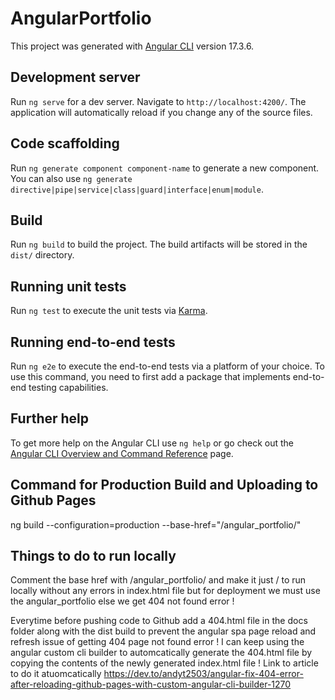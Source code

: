 # AngularPortfolio

This project was generated with [Angular CLI](https://github.com/angular/angular-cli) version 17.3.6.

## Development server

Run `ng serve` for a dev server. Navigate to `http://localhost:4200/`. The application will automatically reload if you change any of the source files.

## Code scaffolding

Run `ng generate component component-name` to generate a new component. You can also use `ng generate directive|pipe|service|class|guard|interface|enum|module`.

## Build

Run `ng build` to build the project. The build artifacts will be stored in the `dist/` directory.

## Running unit tests

Run `ng test` to execute the unit tests via [Karma](https://karma-runner.github.io).

## Running end-to-end tests

Run `ng e2e` to execute the end-to-end tests via a platform of your choice. To use this command, you need to first add a package that implements end-to-end testing capabilities.

## Further help

To get more help on the Angular CLI use `ng help` or go check out the [Angular CLI Overview and Command Reference](https://angular.io/cli) page.

## Command for Production Build and Uploading to Github Pages

ng build --configuration=production --base-href="/angular_portfolio/"

## Things to do to run locally

Comment the base href with /angular_portfolio/ and make it just / to run locally without any errors in index.html file but for deployment we must use the
angular_portfolio else we get 404 not found error !

Everytime before pushing code to Github add a 404.html file in the docs folder along with the dist build to prevent the angular spa page reload and refresh issue of getting 404 page not found error ! I can keep using the angular custom cli builder to automcatically generate the 404.html file by copying the contents of the newly generated index.html file ! Link to article to do it atuomcatically https://dev.to/andyt2503/angular-fix-404-error-after-reloading-github-pages-with-custom-angular-cli-builder-1270
